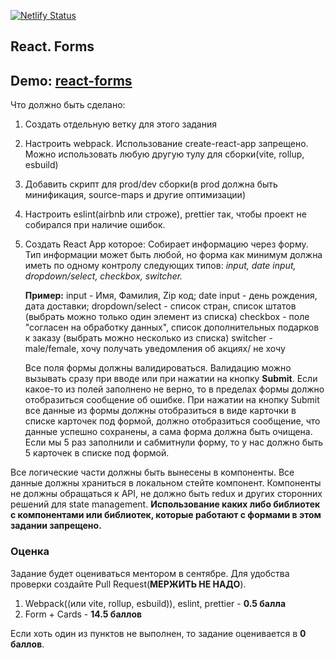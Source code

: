 [![Netlify Status](https://api.netlify.com/api/v1/badges/e1f234f8-2e7f-4ffe-9454-8ac681be4390/deploy-status)](https://app.netlify.com/sites/react-forms-by-ligalaiz/deploys)

## React. Forms

## Demo: **[react-forms](https://react-forms-by-ligalaiz.netlify.app/)**

Что должно быть сделано:

1) Создать отдельную ветку для этого задания
2) Настроить webpack. Использование create-react-app запрещено. Можно использовать любую другую тулу для сборки(vite, rollup, esbuild)
3) Добавить скрипт для prod/dev сборки(в prod должна быть минификация, source-maps и другие оптимизации)
4) Настроить eslint(airbnb или строже), prettier так, чтобы проект не собирался при наличие ошибок.
5) Создать React App которое:
    Собирает информацию через форму. Тип информации может быть любой, но форма как минимум должна иметь по одному контролу следующих типов: _input, date input, dropdown/select, checkbox, switcher._

    **Пример:**
    input - Имя, Фамилия, Zip код;
    date input - день рождения, дата доставки;
    dropdown/select - список стран, список штатов (выбрать можно только один элемент из списка)
    checkbox - поле "согласен на обработку данных", список дополнительных подарков к заказу (выбрать можно несколько из списка)
    switcher - male/female, хочу получать уведомления об акциях/ не хочу

    Все поля формы должны валидироваться. Валидацию можно вызывать сразу при вводе или при нажатии на кнопку **Submit**. Если какое-то из полей заполнено не верно, то в пределах формы должно отобразиться сообщение об ошибке.
    При нажатии на кнопку Submit все данные из формы должны отобразиться в виде карточки в списке карточек под формой, должно отобразиться сообщение, что данные успешно сохранены, а сама форма должна быть очищена.
    Если мы 5 раз заполнили и сабмитнули форму, то у нас должно быть 5 карточек в списке под формой.

Все логические части должны быть вынесены в компоненты.
Все данные должны храниться в локальном стейте компонент.
Компоненты не должны обращаться к API, не должно быть redux и других сторонних решений для state management.
**Использование каких либо библиотек с компонентами или библиотек, которые работают с формами в этом задании запрещено.**


### Оценка

Задание будет оцениваться ментором в сентябре. Для удобства проверки создайте Pull Request(**МЕРЖИТЬ НЕ НАДО**).

1) Webpack((или vite, rollup, esbuild)), eslint, prettier - **0.5 балла**
2) Form + Cards - **14.5 баллов**


Если хоть один из пунктов не выполнен, то задание оценивается в **0 баллов**.
